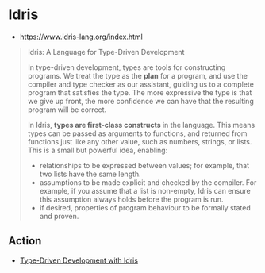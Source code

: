 # Idris
* https://www.idris-lang.org/index.html

> Idris: A Language for Type-Driven Development
>
> In type-driven development, types are tools for constructing programs. We treat the type as the **plan** for a program, and use the compiler and type checker as our assistant, guiding us to a complete program that satisfies the type. The more expressive the type is that we give up front, the more confidence we can have that the resulting program will be correct.
>
> In Idris, **types are first-class constructs** in the language. This means types can be passed as arguments to functions, and returned from functions just like any other value, such as numbers, strings, or lists. This is a small but powerful idea, enabling:
>
> - relationships to be expressed between values; for example, that two lists have the same length.
> - assumptions to be made explicit and checked by the compiler. For example, if you assume that a list is non-empty, Idris can ensure this assumption always holds before the program is run.
> - if desired, properties of program behaviour to be formally stated and proven.

## Action
* [Type-Driven Development with Idris](./type-driven-dev-idris/README.md)